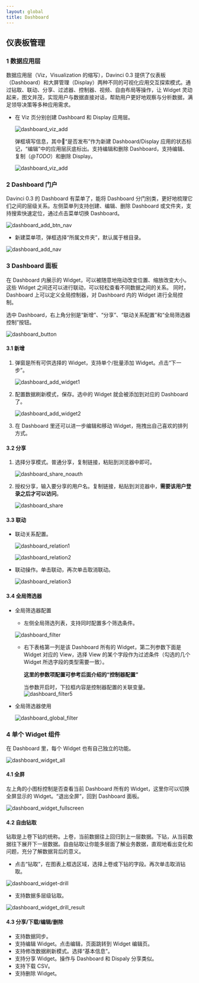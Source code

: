 ```yaml
---
layout: global
title: Dashboard
---
```




## 仪表板管理

### 1 数据应用层

数据应用层（Viz，Visualization 的缩写），Davinci 0.3 提供了仪表板（Dashboard）和大屏管理（Display）两种不同的可视化应用交互探索模式。通过钻取、联动、分享、过滤器、控制器、视频、自由布局等操作，让 Widget 灵动起来，图文并茂，实现用户与数据直接对话，帮助用户更好地观察与分析数据，满足领导决策等多种应用需求。

- 在 Viz 页分别创建 Dashboard 和 Display 应用层。

  ![dashboard_viz_add](./img/dashboard_viz_add.jpg)

  弹框填写信息，其中“是否发布”作为新建 Dashboard/Display 应用的状态标记，“编辑”中的应用层灰底标出。支持编辑和删除 Dashboard，支持编辑、复制（*@TODO*）和删除 Display。

  ![dashboard_viz_add](./img/dashboard_viz_add_modal.png)

### 2 Dashboard 门户

Davinci 0.3 的 Dashboard 有菜单了，能将 Dashboard 分门别类，更好地梳理它们之间的层级关系。左侧菜单列支持创建、编辑、删除 Dashboard 或文件夹，支持搜索快速定位，通过点击菜单切换 Dashboard。

![dashboard_add_btn_nav](./img/dashboard_add_btn_nav.png)

- 新建菜单项，弹框选择“所属文件夹”，默认属于根目录。

![dashboard_add_nav](./img/dashboard_add_nav.png)

### 3 Dashboard 面板

在 Dashboard 内展示的 Widget，可以被随意地拖动改变位置、缩放改变大小。这些 Widget 之间还可以进行联动，可以轻松查看不同数据之间的关系。 同时，Dashboard 上可以定义全局控制器，对 Dashboard 内的 Widget 进行全局控制。

选中 Dashboard，右上角分别是“新增”、“分享”、“联动关系配置”和“全局筛选器控制”按钮。

![dashboard_button](./img/dashboard_button.jpg)

#### 3.1 新增

1. 弹窗是所有可供选择的 Widget，支持单个/批量添加 Widget。点击“下一步”。

   ![dashboard_add_widget1](./img/dashboard_add_widget1.png)

2. 配置数据刷新模式，保存。选中的 Widget 就会被添加到对应的 Dashboard了。

   ![dashboard_add_widget2](./img/dashboard_add_widget2.png)

3. 在 Dashboard 里还可以进一步编辑和移动 Widget，拖拽出自己喜欢的排列方式。

#### 3.2 分享

1. 选择分享模式。普通分享，复制链接，粘贴到浏览器中即可。

   ![dashboard_share_noauth](./img/dashboard_share_noauth.jpg)

2. 授权分享，输入要分享的用户名。复制链接，粘贴到浏览器中，**需要该用户登录之后才可以访问**。

   ![dashboard_share](./img/dashboard_share.png)

#### 3.3 联动

- 联动关系配置。

  ![dashboard_relation1](./img/dashboard_relation1.jpg)

  ![dashboard_relation2](./img/dashboard_relation2.png)

- 联动操作。单击联动，再次单击取消联动。

  ![dashboard_relation3](./img/dashboard_relation3.png)

#### 3.4 全局筛选器

- 全局筛选器配置

  - 左侧全局筛选列表，支持同时配置多个筛选条件。

  ![dashboard_filter](./img/dashboard_filter1.jpg)

  - 右下表格第一列是该 Dashboard 所有的 Widget，第二列参数下面是 Widget 对应的 View，选择 View 的某个字段作为过滤条件（勾选的几个 Widget 所选字段的类型需要一致）。

    **这里的参数项配置可参考后面介绍的“控制器配置”**

    当参数开启时，下拉框内容是控制器配置的关联变量。![dashboard_filter5](./img/dashboard_filter5.png)

- 全局筛选器使用

  ![dashboard_global_filter](./img/dashboard_global_filter.jpg)

### 4 单个 Widget 组件

在 Dashboard 里，每个 Widget 也有自己独立的功能。

![dashboard_widget_all](./img/dashboard_widget_all.png)

#### 4.1 全屏

左上角的小图标控制是否查看当前 Dashboard 所有的 Widget，这里你可以切换全屏显示的 Widget。“退出全屏”，回到 Dashboard 面板。

![dashboard_widget_fullscreen](./img/dashboard_widget_fullscreen.png)

#### 4.2 自由钻取

钻取是上卷下钻的统称。上卷，当前数据往上回归到上一层数据。下钻，从当前数据往下展开下一层数据。自由钻取让你能多层面了解业务数据，直观地看出变化和问题，充分了解数据背后的意义。

- 点击“钻取”，在图表上框选区域，选择上卷或下钻的字段。再次单击取消钻取。

![dashboard_widget-drill](./img/dashboard_widget-drill.png)

- 支持数据多层级钻取。

![dashboard_widget_drill_result](./img/dashboard_widget_drill_result.png)

#### 4.3 分享/下载/编辑/删除

- 支持数据同步。
- 支持编辑 Widget。点击编辑，页面跳转到 Widget 编辑页。
- 支持修改数据刷新模式。选择“基本信息”。
- 支持分享 Widget。操作与 Dashboard 和 Dispaly 分享类似。
- 支持下载 CSV。
- 支持删除 Widget。